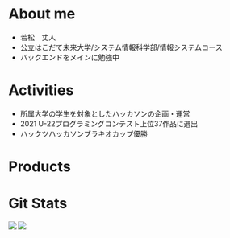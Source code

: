 # About me
- 若松　丈人
- 公立はこだて未来大学/システム情報科学部/情報システムコース
- バックエンドをメインに勉強中


# Activities
- 所属大学の学生を対象としたハッカソンの企画・運営
- 2021 U-22プログラミングコンテスト上位37作品に選出
- ハックツハッカソンブラキオカップ優勝

# Products

# Git Stats
<a href="https://github.com/anuraghazra/github-readme-stats">
  <img align="left" src="https://github-readme-stats.vercel.app/api?username=take-2405&count_private=true&show_icons=true" />
</a>
<a href="https://github.com/anuraghazra/github-readme-stats">
  <img align="left" src="https://github-readme-stats.vercel.app/api/top-langs/?username=take-2405" />
</a>

<!-- **take-2405/take-2405** is a ✨ _special_ ✨ repository because its `README.md` (this file) appears on your GitHub profile.
### Hi there 👋
Here are some ideas to get you started:

- 🔭 I’m currently working on ...
- 🌱 I’m currently learning ...
- 👯 I’m looking to collaborate on ...
- 🤔 I’m looking for help with ...
- 💬 Ask me about ...
- 📫 How to reach me: ...
- 😄 Pronouns: ...
- ⚡ Fun fact: ... -->
